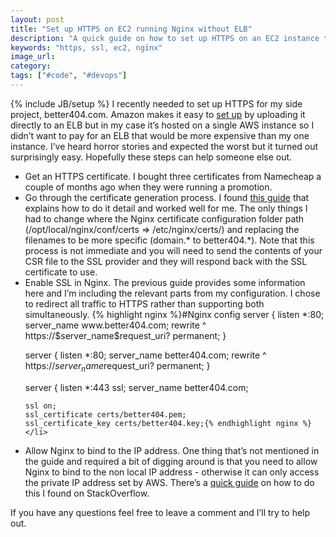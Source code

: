 ```yaml
---
layout: post
title: "Set up HTTPS on EC2 running Nginx without ELB"
description: "A quick guide on how to set up HTTPS on an EC2 instance that's running Nginx without having to upload the SSL certificate to an ELB"
keywords: "https, ssl, ec2, nginx"
image_url:
category:
tags: ["#code", "#devops"]
---
```

{% include JB/setup %}
I recently needed to set up HTTPS for my side project, better404.com. Amazon makes it easy to <a href="http://docs.aws.amazon.com/ElasticLoadBalancing/latest/DeveloperGuide/US_UpdatingLoadBalancerSSL.html" target="_blank">set up</a> by uploading it directly to an ELB but in my case it’s hosted on a single AWS instance so I didn’t want to pay for an ELB that would be more expensive than my one instance. I’ve heard horror stories and expected the worst but it turned out surprisingly easy. Hopefully these steps can help someone else out.

<ul>
  <li>Get an HTTPS certificate. I bought three certificates from Namecheap a couple of months ago when they were running a  promotion.</li>
  <li>Go through the certificate generation process. I found <a href="http://kbeezie.com/free-ssl-with-nginx/" target="_blank">this guide</a> that explains how to do it detail and worked well for me. The only things I had to change where the  Nginx certificate configuration folder path (/opt/local/nginx/conf/certs => /etc/nginx/certs/) and replacing the filenames to be more specific (domain.* to better404.*). Note that this process is not immediate and you will need to send the contents of your CSR file to the SSL provider and they will respond back with the SSL certificate to use.</li>
  <li>Enable SSL in Nginx. The previous guide provides some information here and I’m including the relevant parts from my configuration. I chose to redirect all traffic to HTTPS rather than supporting both simultaneously.
{% highlight nginx %}#Nginx config
server {
    listen *:80;
    server_name www.better404.com;
    rewrite        ^ https://$server_name$request_uri? permanent;
}

server {
    listen *:80;
    server_name better404.com;
    rewrite        ^ https://$server_name$request_uri? permanent;
}

server {
    listen *:443 ssl;
    server_name better404.com;

    ssl on;
    ssl_certificate certs/better404.pem;
    ssl_certificate_key certs/better404.key;{% endhighlight nginx %}</li>
  <li>Allow Nginx to bind to the IP address. One thing that’s not mentioned in the guide and required a bit of digging around is that you need to allow Nginx to bind to the non local IP address - otherwise it can only access the private IP address set by AWS. There’s a <a href="http://stackoverflow.com/a/13141104/1139968" target="_blank">quick guide</a> on how to do this I found on StackOverflow.</li>
</ul>

If you have any questions feel free to leave a comment and I’ll try to help out.